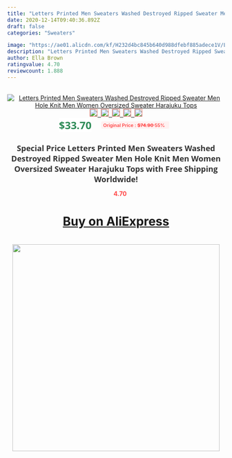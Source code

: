 ```yaml
---
title: "Letters Printed Men Sweaters Washed Destroyed Ripped Sweater Men Hole Knit  Men Women Oversized Sweater Harajuku Tops"
date: 2020-12-14T09:40:36.892Z
draft: false
categories: "Sweaters"

image: "https://ae01.alicdn.com/kf/H232d4bc845b640d988dfebf885adece1V/Letters-Printed-Men-Sweaters-Washed-Destroyed-Ripped-Sweater-Men-Hole-Knit-Men-Women-Oversized-Sweater-Harajuku.jpg"
description: "Letters Printed Men Sweaters Washed Destroyed Ripped Sweater Men Hole Knit  Men Women Oversized Sweater Harajuku Tops"
author: Ella Brown
ratingvalue: 4.70
reviewcount: 1.888
---
```

<br>
<div style="text-align: center;">
<a href="https://s.click.aliexpress.com/e/_Ar2z0p" target="_blank" rel="nofollow noopener noreferrer"><img alt="Letters Printed Men Sweaters Washed Destroyed Ripped Sweater Men Hole Knit  Men Women Oversized Sweater Harajuku Tops" class="magnifier-image" src="https://ae01.alicdn.com/kf/H232d4bc845b640d988dfebf885adece1V/Letters-Printed-Men-Sweaters-Washed-Destroyed-Ripped-Sweater-Men-Hole-Knit-Men-Women-Oversized-Sweater-Harajuku.jpg_640x640.jpg">
<br>
<img style="border:1px solid salmon" src="https://ae01.alicdn.com/kf/H232d4bc845b640d988dfebf885adece1V/Letters-Printed-Men-Sweaters-Washed-Destroyed-Ripped-Sweater-Men-Hole-Knit-Men-Women-Oversized-Sweater-Harajuku.jpg_120x120.jpg">&nbsp;&nbsp;<img style="border:1px solid salmon" src="https://ae01.alicdn.com/kf/H5bf4377589814a009a4846b768be76d1u/Letters-Printed-Men-Sweaters-Washed-Destroyed-Ripped-Sweater-Men-Hole-Knit-Men-Women-Oversized-Sweater-Harajuku.jpg_120x120.jpg">&nbsp;&nbsp;<img style="border:1px solid salmon" src="https://ae01.alicdn.com/kf/H9af63edf0d0b4f35ad1ba74801a408ebk/Letters-Printed-Men-Sweaters-Washed-Destroyed-Ripped-Sweater-Men-Hole-Knit-Men-Women-Oversized-Sweater-Harajuku.jpg_120x120.jpg">&nbsp;&nbsp;<img style="border:1px solid salmon" src="https://ae01.alicdn.com/kf/Hba982c5275844e2bb1c80c1331f7df8eh/Letters-Printed-Men-Sweaters-Washed-Destroyed-Ripped-Sweater-Men-Hole-Knit-Men-Women-Oversized-Sweater-Harajuku.jpg_120x120.jpg">&nbsp;&nbsp;<img style="border:1px solid salmon" src="https://ae01.alicdn.com/kf/H16b167cef2a441968ac39d5d00ba4359d/Letters-Printed-Men-Sweaters-Washed-Destroyed-Ripped-Sweater-Men-Hole-Knit-Men-Women-Oversized-Sweater-Harajuku.jpg_120x120.jpg"></a></div><br0>
<div style="text-align: center;"><span style="background-color: white; border: 0px; box-sizing: border-box; color: seagreen; display: inline-block; font-family: &quot;open sans&quot; , &quot;arial&quot; , &quot;helvetica&quot; , sans-serif , &quot;heiti&quot;; font-size: 24px; font-stretch: inherit; font-weight: 700; line-height: inherit; margin: 0px 10px 0px 0px; padding: 0px; vertical-align: middle;">$33.70 </span>
<span style="background: rgb(255 , 241 , 241); border-radius: 3px; border: 0px; box-sizing: border-box; color: #ff4747; display: inline-block; font-family: inherit; font-size: 12px; font-stretch: inherit; font-style: inherit; font-variant: inherit; font-weight: 600; line-height: inherit; margin: 0px; padding: 2px 5px; transform: scale(0.9); vertical-align: middle;">Original Price : <b style="text-decoration: line-through;">$74.90 </b> 55%&nbsp;&nbsp;</span></div>
<h1 style="color: #333333; display: inline-block; font-family: &quot;open sans&quot; , &quot;arial&quot; , &quot;helvetica&quot; , sans-serif , &quot;heiti&quot;; font-size: 18px; font-stretch: inherit; font-weight: 700; text-align: center;">Special Price Letters Printed Men Sweaters Washed Destroyed Ripped Sweater Men Hole Knit  Men Women Oversized Sweater Harajuku Tops with Free Shipping Worldwide!</h1>
<div style="color: #ff4747; text-align: center;">
<img src="https://4.bp.blogspot.com/-M0ZcTcb-5uY/XleCXlxnR4I/AAAAAAAAAEc/OrjgMkXV1oMQFaCRZj5HQwOCBcu3w1FegCPcBGAYYCw/s1600/star.png" style="height: 15px;">&nbsp;<b>4.70</b></div>
<div class="button_cont" align="center"><a class="buynow_a" href="https://s.click.aliexpress.com/e/_Ar2z0p" target="_blank" rel="nofollow noopener noreferrer"><H1>Buy on AliExpress</H1></a></div><br>
<div class="separator" style="clear: both; text-align: center;">
<img src="https://lh3.googleusercontent.com/-pTy5HemUv9M/XlePHvY0dAI/AAAAAAAAAE4/0nX5iRUoIWY8eMW9Dpxeirr157OZliDIgCLcBGAsYHQ/s1600/badge.gif" width="480">
</div>
